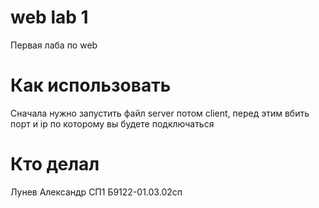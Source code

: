 # web lab 1
Первая лаба по web
# Как использовать
Сначала нужно запустить файл server потом client, перед этим вбить порт и ip по которому вы будете подключаться
# Кто делал
Лунев Александр СП1 Б9122-01.03.02сп
